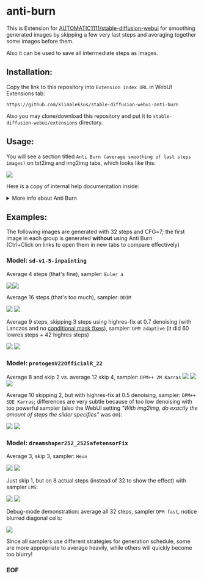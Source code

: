 # anti-burn

This is Extension for [AUTOMATIC1111/stable-diffusion-webui](https://github.com/AUTOMATIC1111/stable-diffusion-webui) for smoothing generated images by skipping a few very last steps and averaging together some images before them.

Also it can be used to save all intermediate steps as images.

## Installation:
Copy the link to this repository into `Extension index URL` in WebUI Extensions tab:
```
https://github.com/klimaleksus/stable-diffusion-webui-anti-burn
```
Also you may clone/download this repository and put it to `stable-diffusion-webui/extensions` directory.

## Usage:
You will see a section titled `Anti Burn (average smoothing of last steps images)` on txt2img and img2img tabs, which looks like this:

![](https://klimaleksus2.ucoz.ru/sd/anti-burn/anti-burn_gui.png)

Here is a copy of internal help documentation inside:
<details><summary>More info about Anti Burn</summary>

Sometimes samplers produce burned-out images on last step, especially on overtrained models at low number of steps.  
By simply **throwing off the last iteration** or two, you can get more appealing result!

Also, many samples create subtle differences on image in the end at large step count generation, but don't actually increase its quality: each iteration is slightly corrupted in finer details.  
By **averaging several last images**, you can get much smoother and accurate softer version!

This extension can do both: drop a few last images and merge together some of the rest.

Unless the first checkbox (`Enable Anti Burn`) is checked, this extension will be disabled.  
Otherwise, it intercepts internal sampling loop call to grab latent results of each step and store a queue of them in RAM until the end of the batch. Then, those samples will be VAE-rendered and averaged together, replacing the final result for the rest of processing.

To help you select the right values for skip and count average, you can use `Brute-force mode`: then this extension will loop through all possible combinations in chosen limits (taking into account actual number of available samples) and render them separated, into a subfolder inside your /txt2img-images/ (or what you have set) directory.  

If you want to actually see all of intermediate steps images, you can check `Store`-mode: then this extension will render and save latents just as sampler produces them, so it is very slow (but accurate, since it is not dependent on "Live preview" settings). To see just a few last steps, you should rather use Brute mode with "Count=0" but high Skip, it will be much faster, but you won't get samples from the first pass of highres-fix this way.  

The `Debug`-mode will make this extension replace only a half of image with averaged version: it will redraw just regions of top-right and bottom-left corner. This might help you to understand, whether the averaging is really working, and simplifies comparing of different sources (for example, checking: is the image in Brute and the corresponding unaffected copy in Store are actually rendered properly in normal operation with the same Count and Skip values?)

Filename pattern for Brute:  
`AntiBurn_<start_timestamp>_Brute_<batch_number>_<image_number>-Skip=<now_skipped>-Average=<now_averaged>.png`  
Filename pattern for Store:  
`AntiBurn_<start_timestamp>_Store_<batch_number>_<image_number>-Phase=<highres_pass>-Step=<current_step>.png`

- This extension prints useful lines in console output and also stores `AntiBurn:` section to Generate info, but it doesn’t automatically read those parameters back.  
- When there are less total steps than selected Skip, then an original image is returned instead.  
- When there are less steps than needed for Count averaging, then it outputs "Average:X;" in generation info and proceeds with what is available.  
- When Count=1, no averaging is performed, so use can use it when you need just Skip. Since all modes (Store/Debug/Brute/Count/Skip) can be used together simultaneously, you can set Count=1 and Skip=0 if you want only checked Store to be in effect.  
- Be careful when using xformers: sometimes your GPU will create different images in a row, even with very same settings! So you won't be able to correctly replicate an image of some previous step, which might mislead you when you start comparing things.  
- Math for averaging: take float pixel colors by three channels for all needed samples; find a median (most common/mean value) for each pixel color between samples; then average all samples with equal-weight addition and division on count; finally mix together that median and average, scale to 0-255 and store as integers.  
- You cannot set Skip or Count just for the first pass of highres.fix pipeline. Thus, if you use latent upscale, you're out of luck already; and otherwise you'll have to perform first lowres phase manually, if you really have a reason to do so.

**TL;DR**

If your image is ugly, try to set `Count`, about to 2-4.  
If your image is burned, try to increase `Skip`, about to 1-2, but set Count to 0.  
If you want really smooth result, set both Skip and Count to something **higher**.  
The more _generation Steps_ you have, the less AntiBurn effect you will get.

</details>

## Examples:

The following images are generated with 32 steps and CFG=7; the first image in each group is generated **without** using Anti Burn   
(Ctrl+Click on links to open them in new tabs to compare effectively)

### Model: `sd-v1-5-inpainting`

Average 4 steps (that's fine), sampler: `Euler a`

[![](https://klimaleksus2.ucoz.ru/sd/anti-burn/anti-burn_gallery_1_1.jpg)]( https://klimaleksus2.ucoz.ru/sd/anti-burn/anti-burn_gallery_1_1.png)[![](https://klimaleksus2.ucoz.ru/sd/anti-burn/anti-burn_gallery_1_2.jpg)]( https://klimaleksus2.ucoz.ru/sd/anti-burn/anti-burn_gallery_1_2.png)

Average 16 steps (that's too much), sampler: `DDIM`

[![](https://klimaleksus2.ucoz.ru/sd/anti-burn/anti-burn_gallery_2_1.jpg)]( https://klimaleksus2.ucoz.ru/sd/anti-burn/anti-burn_gallery_2_1.png)
[![](https://klimaleksus2.ucoz.ru/sd/anti-burn/anti-burn_gallery_2_2.jpg)]( https://klimaleksus2.ucoz.ru/sd/anti-burn/anti-burn_gallery_2_2.png)

Average 9 steps, skipping 3 steps using highres-fix at 0.7 denoising (with Lanczos and no [conditional mask fixes](https://github.com/klimaleksus/stable-diffusion-webui-conditioning-highres-fix)), sampler: `DPM adaptive` (it did 60 lowres steps + 42 highres steps)

[![](https://klimaleksus2.ucoz.ru/sd/anti-burn/anti-burn_gallery_3_1.jpg)]( https://klimaleksus2.ucoz.ru/sd/anti-burn/anti-burn_gallery_3_1.png)
[![](https://klimaleksus2.ucoz.ru/sd/anti-burn/anti-burn_gallery_3_2.jpg)]( https://klimaleksus2.ucoz.ru/sd/anti-burn/anti-burn_gallery_3_2.png)

### Model: `protogenV22OfficialR_22`

Average 8 and skip 2 vs. average 12 skip 4, sampler: `DPM++ 2M Karras`
[![](https://klimaleksus2.ucoz.ru/sd/anti-burn/anti-burn_gallery_4_1.jpg)]( https://klimaleksus2.ucoz.ru/sd/anti-burn/anti-burn_gallery_4_1.png)
[![](https://klimaleksus2.ucoz.ru/sd/anti-burn/anti-burn_gallery_4_2.jpg)]( https://klimaleksus2.ucoz.ru/sd/anti-burn/anti-burn_gallery_4_2.png)
[![](https://klimaleksus2.ucoz.ru/sd/anti-burn/anti-burn_gallery_4_3.jpg)]( https://klimaleksus2.ucoz.ru/sd/anti-burn/anti-burn_gallery_4_3.png)

Average 10 skipping 2, but with highres-fix at 0.5 denoising, sampler: `DPM++ SDE Karras`; differences are very subtle because of too low denoising with too powerful sampler (also the WebUI setting _"With img2img, do exactly the amount of steps the slider specifies"_ was on):

[![](https://klimaleksus2.ucoz.ru/sd/anti-burn/anti-burn_gallery_5_1.jpg)]( https://klimaleksus2.ucoz.ru/sd/anti-burn/anti-burn_gallery_5_1.png)
[![](https://klimaleksus2.ucoz.ru/sd/anti-burn/anti-burn_gallery_5_2.jpg)]( https://klimaleksus2.ucoz.ru/sd/anti-burn/anti-burn_gallery_5_2.png)

### Model: `dreamshaper252_252SafetensorFix`

Average 3, skip 3, sampler: `Heun`

[![](https://klimaleksus2.ucoz.ru/sd/anti-burn/anti-burn_gallery_6_1.jpg)]( https://klimaleksus2.ucoz.ru/sd/anti-burn/anti-burn_gallery_6_1.png)
[![](https://klimaleksus2.ucoz.ru/sd/anti-burn/anti-burn_gallery_6_2.jpg)]( https://klimaleksus2.ucoz.ru/sd/anti-burn/anti-burn_gallery_6_2.png)

Just skip 1, but on 8 actual steps (instead of 32 to show the effect) with sampler `LMS`:

[![](https://klimaleksus2.ucoz.ru/sd/anti-burn/anti-burn_gallery_7_1.jpg)]( https://klimaleksus2.ucoz.ru/sd/anti-burn/anti-burn_gallery_7_1.png)
[![](https://klimaleksus2.ucoz.ru/sd/anti-burn/anti-burn_gallery_7_2.jpg)]( https://klimaleksus2.ucoz.ru/sd/anti-burn/anti-burn_gallery_7_2.png)

Debug-mode demonstration: average all 32 steps, sampler `DPM fast`, notice blurred diagonal cells:

[![](https://klimaleksus2.ucoz.ru/sd/anti-burn/anti-burn_gallery_8_1.jpg)]( https://klimaleksus2.ucoz.ru/sd/anti-burn/anti-burn_gallery_8_1.png)

Since all samplers use different strategies for generation schedule, some are more appropriate to average heavily, while others will quickly become too blurry!

### EOF
